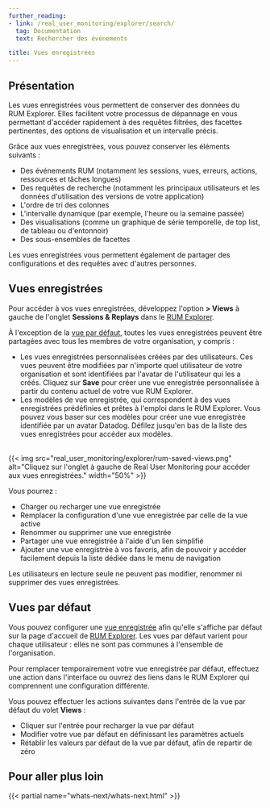 ```yaml
---
further_reading:
- link: /real_user_monitoring/explorer/search/
  tag: Documentation
  text: Rechercher des événements

title: Vues enregistrées
---
```


## Présentation

Les vues enregistrées vous permettent de conserver des données du RUM Explorer. Elles facilitent votre processus de dépannage en vous permettant d'accéder rapidement à des requêtes filtrées, des facettes pertinentes, des options de visualisation et un intervalle précis.

Grâce aux vues enregistrées, vous pouvez conserver les éléments suivants :

- Des événements RUM (notamment les sessions, vues, erreurs, actions, ressources et tâches longues)
- Des requêtes de recherche (notamment les principaux utilisateurs et les données d'utilisation des versions de votre application)
- L'ordre de tri des colonnes
- L'intervalle dynamique (par exemple, l'heure ou la semaine passée)
- Des visualisations (comme un graphique de série temporelle, de top list, de tableau ou d'entonnoir)
- Des sous-ensembles de facettes

Les vues enregistrées vous permettent également de partager des configurations et des requêtes avec d'autres personnes.

## Vues enregistrées

Pour accéder à vos vues enregistrées, développez l'option **> Views** à gauche de l'onglet **Sessions & Replays** dans le [RUM Explorer][1].

À l'exception de la [vue par défaut](#vues-par-defaut), toutes les vues enregistrées peuvent être partagées avec tous les membres de votre organisation, y compris :

- Les vues enregistrées personnalisées créées par des utilisateurs. Ces vues peuvent être modifiées par n'importe quel utilisateur de votre organisation et sont identifiées par l'avatar de l'utilisateur qui les a créés. Cliquez sur **Save** pour créer une vue enregistrée personnalisée à partir du contenu actuel de votre vue RUM Explorer.
- Les modèles de vue enregistrée, qui correspondent à des vues enregistrées prédéfinies et prêtes à l'emploi dans le RUM Explorer. Vous pouvez vous baser sur ces modèles pour créer une vue enregistrée identifiée par un avatar Datadog. Défilez jusqu'en bas de la liste des vues enregistrées pour accéder aux modèles.
</br>
  {{< img src="real_user_monitoring/explorer/rum-saved-views.png" alt="Cliquez sur l'onglet à gauche de Real User Monitoring pour accéder aux vues enregistrées." width="50%" >}}

Vous pourrez :

- Charger ou recharger une vue enregistrée
- Remplacer la configuration d'une vue enregistrée par celle de la vue active
- Renommer ou supprimer une vue enregistrée
- Partager une vue enregistrée à l'aide d'un lien simplifié
- Ajouter une vue enregistrée à vos favoris, afin de pouvoir y accéder facilement depuis la liste dédiée dans le menu de navigation

<div class="alert alert-info">Les utilisateurs en lecture seule ne peuvent pas modifier, renommer ni supprimer des vues enregistrées.</div>

## Vues par défaut

Vous pouvez configurer une [vue enregistrée](#vues-enregistrees) afin qu'elle s'affiche par défaut sur la page d'accueil de [RUM Explorer][2]. Les vues par défaut varient pour chaque utilisateur : elles ne sont pas communes à l'ensemble de l'organisation.

Pour remplacer temporairement votre vue enregistrée par défaut, effectuez une action dans l'interface ou ouvrez des liens dans le RUM Explorer qui comprennent une configuration différente.

Vous pouvez effectuer les actions suivantes dans l'entrée de la vue par défaut du volet **Views** :

- Cliquer sur l'entrée pour recharger la vue par défaut
- Modifier votre vue par défaut en définissant les paramètres actuels
- Rétablir les valeurs par défaut de la vue par défaut, afin de repartir de zéro

## Pour aller plus loin

{{< partial name="whats-next/whats-next.html" >}}

[1]: https://app.datadoghq.com/rum/explorer
[2]: /fr/real_user_monitoring/explorer/
